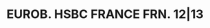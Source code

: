 ---
layout: asset
title: EUROB. HSBC FRANCE FRN. 12|13                               
isin: FR0010398164
---